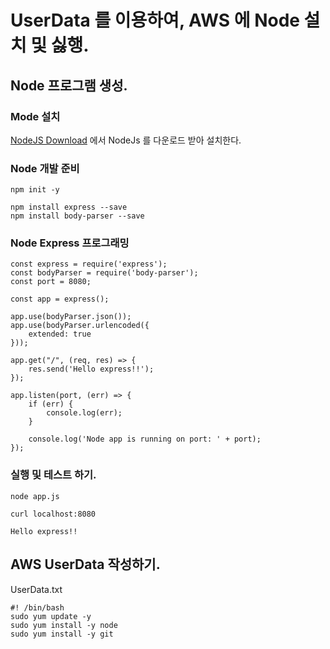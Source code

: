 # UserData 를 이용하여, AWS 에 Node 설치 및 싫행. 

## Node 프로그램 생성. 

### Mode 설치 

[NodeJS Download](https://nodejs.org/) 에서 NodeJs 를 다운로드 받아 설치한다. 

### Node 개발 준비

```
npm init -y 
```

```
npm install express --save
npm install body-parser --save
```

### Node Express 프로그래밍 

```
const express = require('express');
const bodyParser = require('body-parser');
const port = 8080;

const app = express();

app.use(bodyParser.json());
app.use(bodyParser.urlencoded({
    extended: true
}));

app.get("/", (req, res) => {
    res.send('Hello express!!');
});

app.listen(port, (err) => {
    if (err) {
        console.log(err);
    }

    console.log('Node app is running on port: ' + port);
});
```

### 실행 및 테스트 하기. 

```
node app.js
```

```
curl localhost:8080

Hello express!!
```

## AWS UserData 작성하기. 

UserData.txt

```
#! /bin/bash
sudo yum update -y
sudo yum install -y node 
sudo yum install -y git 

```
